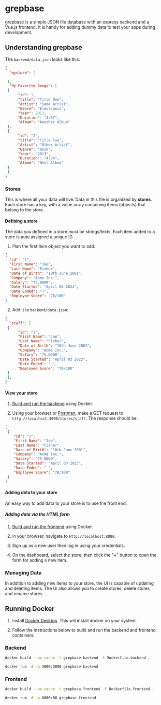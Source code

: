 # grepbase

grepbase is a simple JSON file database with an express backend and a Vue.js frontend. It is handy for adding dummy data to test your apps during development.

## Understanding grepbase

The `backend/data.json` looks like this:

```json
{
  "mystore": [

 ],
  "My Favorite Songs": [
 {
      "id": 1,
      "title": "Title One",
      "Artist": "Some Artist",
      "Genre": "Electronic",
      "Year": 2013,
      "Duration": "4:07",
      "Album": "Another Album"
 },
 {
      "id": "2",
      "title": "Title Two",
      "Artist": "Other Artist",
      "Genre": "Rock",
      "Year": "2013",
      "Duration": "4:24",
      "Album": "Next Album"
 }
 ]
}
```

### Stores

This is where all your data will live. Data in this file is organized by **stores**. Each store has a key, with a value array containing items (objects) that belong to the store.

#### Defining a store

The data you defined in a store must be strings/texts. Each item added to a store is auto assigned a unique ID.

1. Plan the first item object you want to add.

```json
{
  "id": "1",
  "First Name": "Joe",
  "Last Name": "Fisher",
  "Date of Birth": "10th June 2001",
  "Company": "Acme Inc.",
  "Salary": "75,0000",
  "Date Started": "April 03 2023",
  "Date Ended": "-",
  "Employee Score": "78/100"
}
```

2. Add it to `backend/data.json`:

```json
{
  "staff": [
 {
      "id": "1",
      "First Name": "Joe",
      "Last Name": "Fisher",
      "Date of Birth": "10th June 2001",
      "Company": "Acme Inc.",
      "Salary": "75,0000",
      "Date Started": "April 03 2023",
      "Date Ended": "-",
      "Employee Score": "78/100"
 }
 ],
}
```

#### View your store

1. [Build and run the backend](#running-docker) using Docker.

2. Using your browser or [Postman](https://www.postman.com/), make a GET request to `http://localhost:3000/stores/staff`. The response should be:

```json
[
 {
    "id": "1",
    "First Name": "Joe",
    "Last Name": "Fisher",
    "Date of Birth": "10th June 2001",
    "Company": "Acme Inc.",
    "Salary": "75,0000",
    "Date Started": "April 03 2023",
    "Date Ended": "-",
    "Employee Score": "78/100"
 }
]
```

#### Adding data to your store

An easy way to add data to your store is to use the front end.

##### Adding data via the HTML form

1. [Build and run the frontend](#running-docker) using Docker.

2. In your browser, navigate to `http://localhost:8080`.

3. Sign up as a new user then log in using your credentials.

4. On the dashboard, select the store, then click the "+" button to open the form for adding a new item.

### Managing Data

In addition to adding new items to your store, the UI is capable of updating and deleting items.
The UI also allows you to create stores, delete stores, and rename stores.

## Running Docker

1. Install [Docker Desktop](https://www.docker.com/products/docker-desktop/). This will install docker on your system.

2. Follow the instructions below to build and run the backend and frontend containers:

### Backend

```bash
docker build --no-cache -t grepbase-backend -f Dockerfile.backend .
```

```bash
docker run -d -p 3000:3000 grepbase-backend
```

### Frontend

```bash
docker build --no-cache -t grepbase-frontend -f Dockerfile.frontend .
```

```bash
docker run -d -p 8080:80 grepbase-frontend
```
